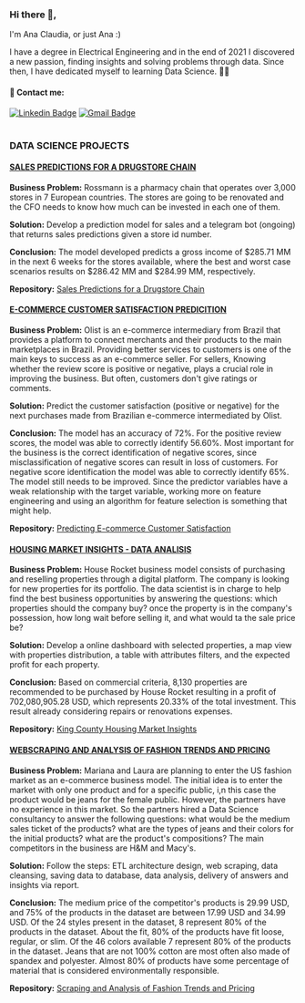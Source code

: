 ### Hi there 👋,

I'm Ana Claudia, or just Ana :)

I have a degree in Electrical Engineering and in the end of 2021 I discovered a new passion, finding insights and solving problems through data. Since then, I have dedicated myself to learning Data Science. :woman_technologist:


#### 🤝 Contact me:

[![Linkedin Badge](https://img.shields.io/badge/-LinkedIn-black?style=flat-square&logo=Linkedin&logoColor=white&link=https://www.linkedin.com/in/anaclaudiarlemos//)](https://www.linkedin.com/in/anaclaudiarlemos/)
[![Gmail Badge](https://img.shields.io/badge/-Gmail-black?style=flat-square&logo=Gmail&logoColor=white&link:rlemos.anaclaudia@gmail.com)](mailto:rlemos.anaclaudia@gmail.com)

#
### DATA SCIENCE PROJECTS

#### [SALES PREDICTIONS FOR A DRUGSTORE CHAIN](https://github.com/anaclaudialemos/drugstore_sales_prediction)   
**Business Problem:** Rossmann is a pharmacy chain that operates over 3,000 stores in 7 European countries. The stores are going to be renovated and the CFO needs to know how much can be invested in each one of them.   

**Solution:** Develop a prediction model for sales and a telegram bot (ongoing) that returns sales predictions given a store id number.

**Conclusion:** The model developed predicts a gross income of $285.71 MM in the next 6 weeks for the stores available, where the best and worst case scenarios results on $286.42 MM and $284.99 MM, respectively.    

**Repository:** [Sales Predictions for a Drugstore Chain](https://github.com/anaclaudialemos/drugstore_sales_prediction)   

#### [E-COMMERCE CUSTOMER SATISFACTION PREDICITION](https://github.com/anaclaudialemos/predicting_customer_satisfaction)   
**Business Problem:** Olist is an e-commerce intermediary from Brazil that provides a platform to connect merchants and their products to the main marketplaces in Brazil. Providing better services to customers is one of the main keys to success as an e-commerce seller. For sellers, Knowing whether the review score is positive or negative, plays a crucial role in improving the business. But often, customers don't give ratings or comments.   

**Solution:** Predict the customer satisfaction (positive or negative) for the next purchases made from Brazilian e-commerce intermediated by Olist.   

**Conclusion:** The model has an accuracy of 72%. For the positive review scores, the model was able to correctly identify 56.60%. Most important for the business is the correct identification of negative scores, since misclassification of negative scores can result in loss of customers. For negative score identification the model was able to correctly identify 65%. The model still needs to be improved. Since the predictor variables have a weak relationship with the target variable, working more on feature engineering and using an algorithm for feature selection is something that might help.    

**Repository:** [Predicting E-commerce Customer Satisfaction](https://github.com/anaclaudialemos/predicting_customer_satisfaction/blob/main/README.md)   

#### [HOUSING MARKET INSIGHTS - DATA ANALISIS](https://github.com/anaclaudialemos/housing_market_analysis)   

**Business Problem:** House Rocket business model consists of purchasing and reselling properties through a digital platform. The company is looking for new properties for its portfolio. The data scientist is in charge to help find the best business opportunities by answering the questions: which properties should the company buy? once the property is in the company's possession, how long wait before selling it, and what would ta the sale price be?   

**Solution:** Develop a online dashboard with selected properties, a map view with properties distribution, a table with attributes filters, and the expected profit for each property.

**Conclusion:** Based on commercial criteria, 8,130 properties are recommended to be purchased by House Rocket resulting in a profit of 702,080,905.28 USD, which represents 20.33% of the total investment. This result already considering repairs or renovations expenses.   

**Repository:** [King County Housing Market Insights](https://github.com/anaclaudialemos/housing_market_analysis) 

#### [WEBSCRAPING AND ANALYSIS OF FASHION TRENDS AND PRICING](https://github.com/anaclaudialemos/housing_market_analysis)   

**Business Problem:** Mariana and Laura are planning to enter the US fashion market as an e-commerce business model. The initial idea is to enter the market with only one product and for a specific public, i,n this case the product would be jeans for the female public. However, the partners have no experience in this market. So the partners hired a Data Science consultancy to answer the following questions: what would be the medium sales ticket of the products? what are the types of jeans and their colors for the initial products? what are the product's compositions? The main competitors in the business are H&M and Macy's. 

**Solution:** Follow the steps: ETL architecture design, web scraping, data cleansing, saving data to database, data analysis, delivery of answers and insights via report.

**Conclusion:** The medium price of the competitor's products is 29.99 USD, and 75% of the products in the dataset are between 17.99 USD and 34.99 USD. Of the 24 styles present in the dataset, 8 represent 80% of the products in the dataset. About the fit, 80% of the products have fit loose, regular, or slim. Of the 46 colors available 7 represent 80% of the products in the dataset. Jeans that are not 100% cotton are most often also made of spandex and polyester. Almost 80% of products have some percentage of material that is considered environmentally responsible.

**Repository:** [Scraping and Analysis of Fashion Trends and Pricing](https://github.com/anaclaudialemos/housing_market_analysis) 
